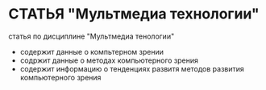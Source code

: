# СТАТЬЯ "Мультмедиа технологии"
статья по дисциплине "Мультмедиа тенологии"
<ul>
<li>содержит данные о компьтерном зрении
<li>содржит данные о методах компьютерного зрения
<li>содержит информацию о тенденциях развитя методов развития компьютерного зрения
</ul>
